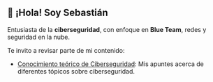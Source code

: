 ## 👋 ¡Hola! Soy **Sebastián**

Entusiasta de la **ciberseguridad**, con enfoque en **Blue Team**, redes y seguridad en la nube.

Te invito a revisar parte de mi contenido:
- [Conocimiento teórico de Ciberseguridad](https://github.com/seba-castillo/Ciberseguridad): Mis apuntes acerca de diferentes tópicos sobre ciberseguridad.
